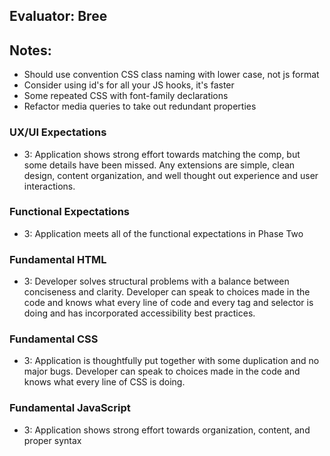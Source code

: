 ## Evaluator: Bree
## Notes: 

* Should use convention CSS class naming with lower case, not js format
* Consider using id's for all your JS hooks, it's faster
* Some repeated CSS with font-family declarations
* Refactor media queries to take out redundant properties


### UX/UI Expectations

- 3: Application shows strong effort towards matching the comp, but some details have been missed. Any extensions are simple, clean design, content organization, and well thought out experience and user interactions.

### Functional Expectations

- 3: Application meets all of the functional expectations in Phase Two

### Fundamental HTML

- 3:  Developer solves structural problems with a balance between conciseness and clarity. Developer can speak to choices made in the code and knows what every line of code and every tag and selector is doing and has incorporated accessibility best practices.

### Fundamental CSS

- 3:  Application is thoughtfully put together with some duplication and no major bugs. Developer can speak to choices made in the code and knows what every line of CSS is doing.

### Fundamental JavaScript

- 3: Application shows strong effort towards organization, content, and proper syntax
